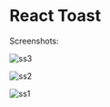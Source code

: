 # React Toast

Screenshots:


![ss3](https://user-images.githubusercontent.com/78498856/116786355-ca071480-aabb-11eb-8f8a-bec229f58340.png)


![ss2](https://user-images.githubusercontent.com/78498856/116786356-cd9a9b80-aabb-11eb-9b2a-e474244158f9.png)


![ss1](https://user-images.githubusercontent.com/78498856/116786359-d0958c00-aabb-11eb-8c1b-c82e35db75f4.png)
